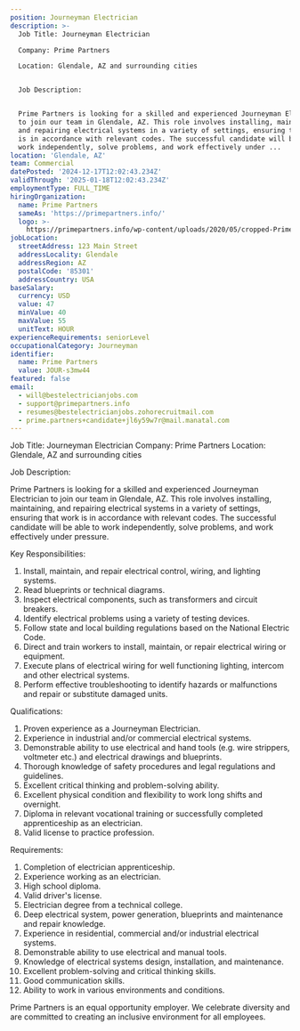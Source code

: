 ```yaml
---
position: Journeyman Electrician
description: >-
  Job Title: Journeyman Electrician

  Company: Prime Partners

  Location: Glendale, AZ and surrounding cities


  Job Description:


  Prime Partners is looking for a skilled and experienced Journeyman Electrician
  to join our team in Glendale, AZ. This role involves installing, maintaining,
  and repairing electrical systems in a variety of settings, ensuring that work
  is in accordance with relevant codes. The successful candidate will be able to
  work independently, solve problems, and work effectively under ...
location: 'Glendale, AZ'
team: Commercial
datePosted: '2024-12-17T12:02:43.234Z'
validThrough: '2025-01-18T12:02:43.234Z'
employmentType: FULL_TIME
hiringOrganization:
  name: Prime Partners
  sameAs: 'https://primepartners.info/'
  logo: >-
    https://primepartners.info/wp-content/uploads/2020/05/cropped-Prime-Partners-Logo-NO-BG-1-1.png
jobLocation:
  streetAddress: 123 Main Street
  addressLocality: Glendale
  addressRegion: AZ
  postalCode: '85301'
  addressCountry: USA
baseSalary:
  currency: USD
  value: 47
  minValue: 40
  maxValue: 55
  unitText: HOUR
experienceRequirements: seniorLevel
occupationalCategory: Journeyman
identifier:
  name: Prime Partners
  value: JOUR-s3mw44
featured: false
email:
  - will@bestelectricianjobs.com
  - support@primepartners.info
  - resumes@bestelectricianjobs.zohorecruitmail.com
  - prime.partners+candidate+jl6y59w7r@mail.manatal.com
---
```




Job Title: Journeyman Electrician
Company: Prime Partners
Location: Glendale, AZ and surrounding cities

Job Description:

Prime Partners is looking for a skilled and experienced Journeyman Electrician to join our team in Glendale, AZ. This role involves installing, maintaining, and repairing electrical systems in a variety of settings, ensuring that work is in accordance with relevant codes. The successful candidate will be able to work independently, solve problems, and work effectively under pressure.

Key Responsibilities:

1. Install, maintain, and repair electrical control, wiring, and lighting systems.
2. Read blueprints or technical diagrams.
3. Inspect electrical components, such as transformers and circuit breakers.
4. Identify electrical problems using a variety of testing devices.
5. Follow state and local building regulations based on the National Electric Code.
6. Direct and train workers to install, maintain, or repair electrical wiring or equipment.
7. Execute plans of electrical wiring for well functioning lighting, intercom and other electrical systems.
8. Perform effective troubleshooting to identify hazards or malfunctions and repair or substitute damaged units.

Qualifications:

1. Proven experience as a Journeyman Electrician.
2. Experience in industrial and/or commercial electrical systems.
3. Demonstrable ability to use electrical and hand tools (e.g. wire strippers, voltmeter etc.) and electrical drawings and blueprints.
4. Thorough knowledge of safety procedures and legal regulations and guidelines.
5. Excellent critical thinking and problem-solving ability.
6. Excellent physical condition and flexibility to work long shifts and overnight.
7. Diploma in relevant vocational training or successfully completed apprenticeship as an electrician.
8. Valid license to practice profession.

Requirements:

1. Completion of electrician apprenticeship.
2. Experience working as an electrician.
3. High school diploma.
4. Valid driver's license.
5. Electrician degree from a technical college.
6. Deep electrical system, power generation, blueprints and maintenance and repair knowledge.
7. Experience in residential, commercial and/or industrial electrical systems.
8. Demonstrable ability to use electrical and manual tools.
9. Knowledge of electrical systems design, installation, and maintenance.
10. Excellent problem-solving and critical thinking skills.
11. Good communication skills.
12. Ability to work in various environments and conditions.

Prime Partners is an equal opportunity employer. We celebrate diversity and are committed to creating an inclusive environment for all employees.
